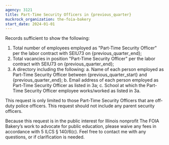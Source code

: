 ```yaml
---
agency: 3121
title: Part-Time Security Officers in {previous_quarter}
muckrock_organization: the-foia-bakery
start_date: 2024-01-01
---
```


Records sufficient to show the following:

1. Total number of employees employed as "Part-Time Security Officer" per the labor contract with SEIU73 on {previous_quarter_end};
2. Total vacancies in position "Part-Time Security Officer" per the labor contract with SEIU73 on {previous_quarter_end};
3. A directory including the following:
a. Name of each person employed as Part-Time Security Officer between {previous_quarter_start} and {previous_quarter_end};
b. Email address of each person employed as Part-Time Security Officer as listed in 3a;
c. School at which the Part-Time Security Officer employee works/worked as listed in 3a.

This request is only limited to those Part-Time Security Officers that are off-duty police officers. This request should not include any parent security officers.

Because this request is in the public interest for Illinois nonprofit The FOIA Bakery’s work to advocate for public education, please waive any fees in accordance with 5 ILCS § 140/6(c). Feel free to contact me with any questions, or if clarification is needed.
